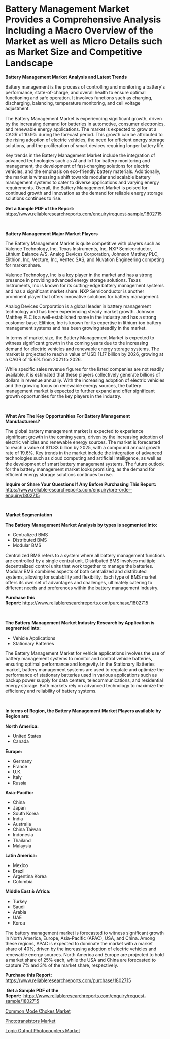 <p><h1>Battery Management Market Provides a Comprehensive Analysis Including a Macro Overview of the Market as well as Micro Details such as Market Size and Competitive Landscape</h1></p><p><strong>Battery Management Market Analysis and Latest Trends</strong></p>
<p><p>Battery management is the process of controlling and monitoring a battery's performance, state-of-charge, and overall health to ensure optimal functioning and safe operation. It involves functions such as charging, discharging, balancing, temperature monitoring, and cell voltage adjustment.</p><p>The Battery Management Market is experiencing significant growth, driven by the increasing demand for batteries in automotive, consumer electronics, and renewable energy applications. The market is expected to grow at a CAGR of 10.9% during the forecast period. This growth can be attributed to the rising adoption of electric vehicles, the need for efficient energy storage solutions, and the proliferation of smart devices requiring longer battery life.</p><p>Key trends in the Battery Management Market include the integration of advanced technologies such as AI and IoT for battery monitoring and management, the development of fast-charging solutions for electric vehicles, and the emphasis on eco-friendly battery materials. Additionally, the market is witnessing a shift towards modular and scalable battery management systems to cater to diverse applications and varying energy requirements. Overall, the Battery Management Market is poised for continued growth and innovation as the demand for reliable energy storage solutions continues to rise.</p></p>
<p><strong>Get a Sample PDF of the Report:&nbsp;</strong> <a href="https://www.reliableresearchreports.com/enquiry/request-sample/1802715">https://www.reliableresearchreports.com/enquiry/request-sample/1802715</a></p>
<p>&nbsp;</p>
<p><strong>Battery Management Major Market Players</strong></p>
<p><p>The Battery Management Market is quite competitive with players such as Valence Technology, Inc, Texas Instruments, Inc, NXP Semiconductor, Lithium Balance A/S, Analog Devices Corporation, Johnson Matthey PLC, Elithion, Inc, Vecture, Inc, Ventec SAS, and Nuvation Engineering competing for market share.</p><p>Valence Technology, Inc is a key player in the market and has a strong presence in providing advanced energy storage solutions. Texas Instruments, Inc is known for its cutting-edge battery management systems and has a significant market share. NXP Semiconductor is another prominent player that offers innovative solutions for battery management. </p><p>Analog Devices Corporation is a global leader in battery management technology and has been experiencing steady market growth. Johnson Matthey PLC is a well-established name in the industry and has a strong customer base. Elithion, Inc is known for its expertise in lithium-ion battery management systems and has been growing steadily in the market.</p><p>In terms of market size, the Battery Management Market is expected to witness significant growth in the coming years due to the increasing demand for electric vehicles and renewable energy storage systems. The market is projected to reach a value of USD 11.17 billion by 2026, growing at a CAGR of 15.6% from 2021 to 2026.</p><p>While specific sales revenue figures for the listed companies are not readily available, it is estimated that these players collectively generate billions of dollars in revenue annually. With the increasing adoption of electric vehicles and the growing focus on renewable energy sources, the battery management market is expected to further expand and offer significant growth opportunities for the key players in the industry.</p></p>
<p>&nbsp;</p>
<p><strong>What Are The Key Opportunities For Battery Management Manufacturers?</strong></p>
<p><p>The global battery management market is expected to experience significant growth in the coming years, driven by the increasing adoption of electric vehicles and renewable energy sources. The market is forecasted to reach a value of $11.83 billion by 2025, with a compound annual growth rate of 19.6%. Key trends in the market include the integration of advanced technologies such as cloud computing and artificial intelligence, as well as the development of smart battery management systems. The future outlook for the battery management market looks promising, as the demand for efficient energy storage solutions continues to rise.</p></p>
<p><strong>Inquire or Share Your Questions If Any Before Purchasing This Report:</strong> <a href="https://www.reliableresearchreports.com/enquiry/pre-order-enquiry/1802715">https://www.reliableresearchreports.com/enquiry/pre-order-enquiry/1802715</a></p>
<p>&nbsp;</p>
<p><strong>Market Segmentation</strong></p>
<p><strong>The Battery Management Market Analysis by types is segmented into:</strong></p>
<p><ul><li>Centralized BMS</li><li>Distributed BMS</li><li>Modular BMS</li></ul></p>
<p><p>Centralized BMS refers to a system where all battery management functions are controlled by a single central unit. Distributed BMS involves multiple decentralized control units that work together to manage the batteries. Modular BMS combines aspects of both centralized and distributed systems, allowing for scalability and flexibility. Each type of BMS market offers its own set of advantages and challenges, ultimately catering to different needs and preferences within the battery management industry.</p></p>
<p><strong>Purchase this Report:&nbsp;</strong><a href="https://www.reliableresearchreports.com/purchase/1802715">https://www.reliableresearchreports.com/purchase/1802715</a></p>
<p>&nbsp;</p>
<p><strong>The Battery Management Market Industry Research by Application is segmented into:</strong></p>
<p><ul><li>Vehicle Applications</li><li>Stationary Batteries</li></ul></p>
<p><p>The Battery Management Market for vehicle applications involves the use of battery management systems to monitor and control vehicle batteries, ensuring optimal performance and longevity. In the Stationary Batteries market, battery management systems are used to regulate and optimize the performance of stationary batteries used in various applications such as backup power supply for data centers, telecommunications, and residential energy storage. Both markets rely on advanced technology to maximize the efficiency and reliability of battery systems.</p></p>
<p>&nbsp;</p>
<p><strong>In terms of Region, the Battery Management Market Players available by Region are:</strong></p>
<p>
    <p> <strong> North America: </strong>
        <ul>
            <li>United States</li>
            <li>Canada</li>
        </ul>
        </p> 
    <p> <strong> Europe: </strong>
        <ul>
            <li>Germany</li>
            <li>France</li>
            <li>U.K.</li>
            <li>Italy</li>
            <li>Russia</li>
        </ul>
        </p> 
    <p> <strong> Asia-Pacific: </strong>
        <ul>
            <li>China</li>
            <li>Japan</li>
            <li>South Korea</li>
            <li>India</li>
            <li>Australia</li>
            <li>China Taiwan</li>
            <li>Indonesia</li>
            <li>Thailand</li>
            <li>Malaysia</li>
        </ul>
        </p> 
    <p> <strong> Latin America: </strong>
        <ul>
            <li>Mexico</li>
            <li>Brazil</li>
            <li>Argentina Korea</li>
            <li>Colombia</li>
        </ul>
        </p> 
    <p> <strong> Middle East & Africa: </strong>
        <ul>
            <li>Turkey</li>
            <li>Saudi</li>
            <li>Arabia</li>
            <li>UAE</li>
            <li>Korea</li>
        </ul>
    </p>
    </p>
<p><p>The battery management market is forecasted to witness significant growth in North America, Europe, Asia-Pacific (APAC), USA, and China. Among these regions, APAC is expected to dominate the market with a market share of 40%, driven by the increasing adoption of electric vehicles and renewable energy sources. North America and Europe are projected to hold a market share of 25% each, while the USA and China are forecasted to capture 7% and 3% of the market share, respectively.</p></p>
<p><strong>Purchase this Report: </strong><a href="https://www.reliableresearchreports.com/purchase/1802715">https://www.reliableresearchreports.com/purchase/1802715</a></p>
<p>&nbsp;<strong>Get a Sample PDF of the Report:&nbsp;&nbsp;</strong><a href="https://www.reliableresearchreports.com/enquiry/request-sample/1802715">https://www.reliableresearchreports.com/enquiry/request-sample/1802715</a></p>
<p><strong></strong></p>
<p><p><a href="https://github.com/Alonsoolds3wq1d81czn8rbol/Market-Research-Report-List-1/blob/main/common-mode-chokes-market.md">Common Mode Chokes Market</a></p><p><a href="https://github.com/jsmusil/Market-Research-Report-List-2/blob/main/phototransistors-market.md">Phototransistors Market</a></p><p><a href="https://github.com/yemakinde/Market-Research-Report-List-2/blob/main/logic-output-photocouplers-market.md">Logic Output Photocouplers Market</a></p></p>
